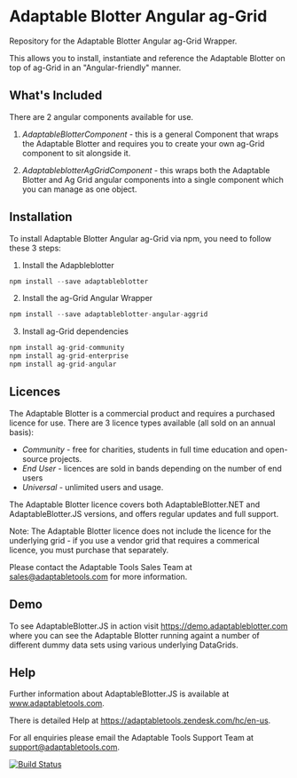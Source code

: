 # Adaptable Blotter Angular ag-Grid

Repository for the Adaptable Blotter Angular ag-Grid Wrapper.

This allows you to install, instantiate and reference the Adaptable Blotter on top of ag-Grid in an "Angular-friendly" manner.

## What's Included
There are 2 angular components available for use.

1.  *AdaptableBlotterComponent* - this is a general Component that wraps the Adaptable Blotter and requires you to create your own ag-Grid component to sit alongside it.

2.  *AdaptableblotterAgGridComponent* - this wraps both the Adaptable Blotter and Ag Grid angular components into a single component which you can manage as one object.

## Installation
To install Adaptable Blotter Angular ag-Grid via npm, you need to follow these 3 steps:

1.  Install the Adapbleblotter

```javascript
npm install --save adaptableblotter
```

2.  Install the ag-Grid Angular Wrapper

```javascript
npm install --save adaptableblotter-angular-aggrid
```

3.  Install ag-Grid dependencies

```javascript
npm install ag-grid-community
npm install ag-grid-enterprise
npm install ag-grid-angular
```


## Licences
The Adaptable Blotter is a commercial product and requires a purchased licence for use.
There are 3 licence types available (all sold on an annual basis):

* *Community* - free for charities, students in full time education and open-source projects.  
* *End User* - licences are sold in bands depending on the number of end users
* *Universal* - unlimited users and usage.

The Adaptable Blotter licence covers both AdaptableBlotter.NET and AdaptableBlotter.JS versions, and offers regular updates and full support.

Note: The Adaptable Blotter licence does not include the licence for the underlying grid - if you use a vendor grid that requires a commerical licence, you must purchase that separately.

Please contact the Adaptable Tools Sales Team at sales@adaptabletools.com for more information.

## Demo
To see AdaptableBlotter.JS in action visit https://demo.adaptableblotter.com where you can see the Adaptable Blotter running againt a number of different dummy data sets using various underlying DataGrids. 

## Help
Further information about AdaptableBlotter.JS is available at www.adaptabletools.com.  

There is detailed Help at https://adaptabletools.zendesk.com/hc/en-us.

For all enquiries please email the Adaptable Tools Support Team at support@adaptabletools.com.

[![Build Status](https://travis-ci.org/JonnyAdaptableTools/adaptableblotter.svg?branch=master)](https://travis-ci.org/JonnyAdaptableTools/adaptableblotter)
